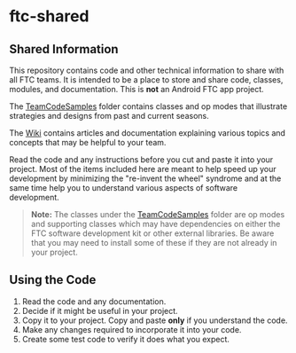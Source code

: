 # ftc-shared

## Shared Information

This repository contains code and other technical information to share
with all FTC teams. It is intended to be a place to store and share
code, classes, modules, and documentation. This is **not** an Android
FTC app project.

The [TeamCodeSamples](TeamCodeSamples) folder contains classes and op
modes that illustrate strategies and designs from past and current
seasons.

The [Wiki](../../wiki) contains articles and documentation explaining
various topics and concepts that may be helpful to your team.

Read the code and any instructions before you cut and paste it into your
project. Most of the items included here are meant to help speed up your
development by minimizing the "re-invent the wheel" syndrome and at the
same time help you to understand various aspects of software
development.

> **Note:** The classes under the [TeamCodeSamples](TeamCodeSamples)
> folder are op modes and supporting classes which may have dependencies
> on either the FTC software development kit or other external
> libraries. Be aware that you may need to install some of these if they
> are not already in your project.

## Using the Code

1. Read the code and any documentation.
2. Decide if it might be useful in your project.
3. Copy it to your project. Copy and paste **only** if you understand
   the code.
4. Make any changes required to incorporate it into your code.
5. Create some test code to verify it does what you expect.
